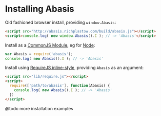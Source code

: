 Installing Abasis
=================

Old fashioned browser install, providing `window.Abasis`: 
```html
<script src="http://abasis.richplastow.com/build/abasis.js"></script>
<script>console.log( new window.Abasis().I ); // -> 'Abasis'</script>
```

Install as a [CommonJS Module](http://goo.gl/ZrbaB0), eg for 
[Node](https://nodejs.org/): 
```javascript
var Abasis = require('abasis');
console.log( new Abasis().I ); // -> 'Abasis'
```

Install using [RequireJS inline-style](http://goo.gl/mp7Snw), providing `Abasis` 
as an argument: 
```html
<script src="lib/require.js"></script>
<script>
  require(['path/to/abasis'], function(Abasis) {
    console.log( new Abasis().I ); // -> 'Abasis'
  })
</script>
```

@todo more installation examples




